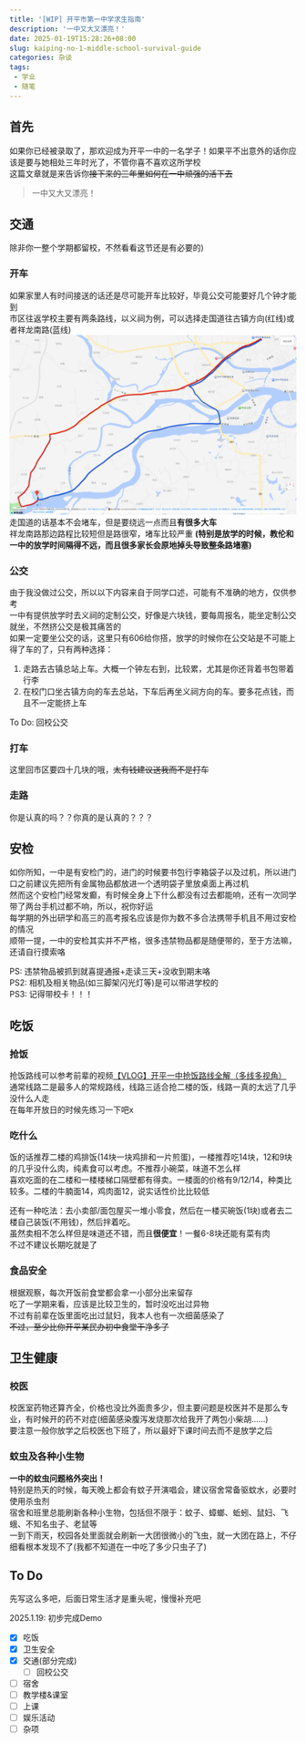 ```yaml
---
title: '[WIP] 开平市第一中学求生指南'
description: '一中又大又漂亮！'
date: 2025-01-19T15:28:26+08:00
slug: kaiping-no-1-middle-school-survival-guide
categories: 杂谈
tags: 
 - 学业
 - 随笔
---
```


## 首先  
如果你已经被录取了，那欢迎成为开平一中的一名学子！如果平不出意外的话你应该是要与她相处三年时光了，不管你喜不喜欢这所学校  
这篇文章就是来告诉你~~接下来的三年里如何在一中顽强的活下去~~  
> 一中又大又漂亮！

## 交通
除非你一整个学期都留校，不然看看这节还是有必要的)

### 开车
如果家里人有时间接送的话还是尽可能开车比较好，毕竟公交可能要好几个钟才能到  
市区往返学校主要有两条路线，以义祠为例，可以选择走国道往古镇方向(红线)或者祥龙南路(蓝线)  
![](Route.webp)  
走国道的话基本不会堵车，但是要绕远一点而且**有很多大车**  
祥龙南路那边路程比较短但是路很窄，堵车比较严重 **(特别是放学的时候，教伦和一中的放学时间隔得不远，而且很多家长会原地掉头导致整条路堵塞)**  

### 公交
由于我没做过公交，所以以下内容来自于同学口述，可能有不准确的地方，仅供参考  
一中有提供放学时去义祠的定制公交，好像是六块钱，要每周报名，能坐定制公交就坐，不然挤公交是极其痛苦的  
如果一定要坐公交的话，这里只有606给你搭，放学的时候你在公交站是不可能上得了车的了，只有两种选择：  

 1. 走路去古镇总站上车。大概一个钟左右到，比较累，尤其是你还背着书包带着行李  
 2. 在校门口坐古镇方向的车去总站，下车后再坐义祠方向的车。要多花点钱，而且不一定能挤上车  

To Do: 回校公交

### 打车
这里回市区要四十几块的哦，~~太有钱建议送我而不是打车~~

### 走路
你是认真的吗？？你真的是认真的？？？

## 安检
如你所知，一中是有安检门的，进门的时候要书包行李箱袋子以及过机，所以进门口之前建议先把所有金属物品都放进一个透明袋子里放桌面上再过机  
然而这个安检门经常发癫，有时候全身上下什么都没有过去都能响，还有一次同学带了两台手机过都不响，所以，祝你好运  
每学期的外出研学和高三的高考报名应该是你为数不多合法携带手机且不用过安检的情况  
顺带一提，一中的安检其实并不严格，很多违禁物品都是随便带的，至于方法嘛，还请自行摸索咯  

PS: 违禁物品被抓到就喜提通报+走读三天+没收到期末咯  
PS2: 相机及相关物品(如三脚架闪光灯等)是可以带进学校的  
PS3: 记得带校卡！！！

## 吃饭

### 抢饭
抢饭路线可以参考前辈的视频[【VLOG】开平一中抢饭路线全解（多线多视角）](https://www.bilibili.com/video/BV1dj411g7yz/)    
通常线路二是最多人的常规路线，线路三适合抢二楼的饭，线路一真的太远了几乎没什么人走  
在每年开放日的时候先练习一下吧x  

### 吃什么
饭的话推荐二楼的鸡排饭(14块一块鸡排和一片煎蛋)，一楼推荐吃14块，12和9块的几乎没什么肉，纯素食可以考虑。不推荐小碗菜，味道不怎么样  
喜欢吃面的在二楼和一楼楼梯口隔壁都有得卖。一楼面的价格有9/12/14，种类比较多。二楼的牛腩面14，鸡肉面12，说实话性价比比较低  

还有一种吃法：去小卖部/面包屋买一堆小零食，然后在一楼买碗饭(1块)或者去二楼自己装饭(不用钱)，然后拌着吃。  
虽然卖相不怎么样但是味道还不错，而且**很便宜**！一餐6-8块还能有菜有肉  
不过不建议长期吃就是了  

### 食品安全
根据观察，每次开饭前食堂都会拿一小部分出来留存  
吃了一学期来看，应该是比较卫生的，暂时没吃出过异物  
不过有前辈在饭里面吃出过鼠妇，我本人也有一次细菌感染了  
~~不过，至少比你开平某民办初中食堂干净多了~~

## 卫生健康

### 校医
校医室药物还算齐全，价格也没比外面贵多少，但主要问题是校医并不是那么专业，有时候开的药不对症(细菌感染腹泻发烧那次给我开了两包小柴胡……)  
要注意一般你放学之后校医也下班了，所以最好下课时间去而不是放学之后

### 蚊虫及各种小生物
**一中的蚊虫问题格外突出！**  
特别是热天的时候，每天晚上都会有蚊子开演唱会，建议宿舍常备驱蚊水，必要时使用杀虫剂  
宿舍和班里总能刷新各种小生物，包括但不限于：蚊子、蟑螂、蚯蚓、鼠妇、飞蛾、不知名虫子、老鼠等  
一到下雨天，校园各处里面就会刷新一大团很微小的飞虫，就一大团在路上，不仔细看根本发现不了(我都不知道在一中吃了多少只虫子了)

## To Do
先写这么多吧，后面日常生活才是重头呢，慢慢补充吧

2025.1.19: 初步完成Demo

- [x] 吃饭
- [x] 卫生安全
- [x] 交通(部分完成)
  - [ ] 回校公交
- [ ] 宿舍
- [ ] 教学楼&课室
- [ ] 上课
- [ ] 娱乐活动
- [ ] 杂项